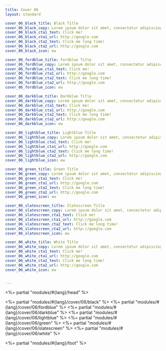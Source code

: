 ```yaml
---
title: Cover 06
layout: standard

cover_06_black_title: Black Title
cover_06_black_copy: Lorem ipsum dolor sit amet, consectetur adipiscing elit, sed do eiusmod tempor incididunt ut labore et dolore magna aliqua. Ut enim ad minim veniam, quis nostrud exercitation ullamco laboris nisi ut aliquip ex ea commodo consequat.<br><br>Duis aute irure dolor in reprehenderit in voluptate velit esse cillum dolore eu fugiat nulla pariatur. Excepteur sint occaecat cupidatat non proident, sunt in culpa qui officia deserunt mollit anim id est laborum
cover_06_black_cta1_text: Click me!
cover_06_black_cta1_url: http://google.com
cover_06_black_cta2_text: Click me long time!
cover_06_black_cta2_url: http://google.com
cover_06_black_icon: ew

cover_06_fordblue_title: Fordblue Title
cover_06_fordblue_copy: Lorem ipsum dolor sit amet, consectetur adipiscing elit, sed do eiusmod tempor incididunt ut labore et dolore magna aliqua. Ut enim ad minim veniam, quis nostrud exercitation ullamco laboris nisi ut aliquip ex ea commodo consequat.<br><br>Duis aute irure dolor in reprehenderit in voluptate velit esse cillum dolore eu fugiat nulla pariatur. Excepteur sint occaecat cupidatat non proident, sunt in culpa qui officia deserunt mollit anim id est laborum
cover_06_fordblue_cta1_text: Click me!
cover_06_fordblue_cta1_url: http://google.com
cover_06_fordblue_cta2_text: Click me long time!
cover_06_fordblue_cta2_url: http://google.com
cover_06_fordblue_icon: ew

cover_06_darkblue_title: Darkblue Title
cover_06_darkblue_copy: Lorem ipsum dolor sit amet, consectetur adipiscing elit, sed do eiusmod tempor incididunt ut labore et dolore magna aliqua. Ut enim ad minim veniam, quis nostrud exercitation ullamco laboris nisi ut aliquip ex ea commodo consequat.<br><br>Duis aute irure dolor in reprehenderit in voluptate velit esse cillum dolore eu fugiat nulla pariatur. Excepteur sint occaecat cupidatat non proident, sunt in culpa qui officia deserunt mollit anim id est laborum
cover_06_darkblue_cta1_text: Click me!
cover_06_darkblue_cta1_url: http://google.com
cover_06_darkblue_cta2_text: Click me long time!
cover_06_darkblue_cta2_url: http://google.com
cover_06_darkblue_icon: ew

cover_06_lightblue_title: Lightblue Title
cover_06_lightblue_copy: Lorem ipsum dolor sit amet, consectetur adipiscing elit, sed do eiusmod tempor incididunt ut labore et dolore magna aliqua. Ut enim ad minim veniam, quis nostrud exercitation ullamco laboris nisi ut aliquip ex ea commodo consequat.<br><br>Duis aute irure dolor in reprehenderit in voluptate velit esse cillum dolore eu fugiat nulla pariatur. Excepteur sint occaecat cupidatat non proident, sunt in culpa qui officia deserunt mollit anim id est laborum
cover_06_lightblue_cta1_text: Click me!
cover_06_lightblue_cta1_url: http://google.com
cover_06_lightblue_cta2_text: Click me long time!
cover_06_lightblue_cta2_url: http://google.com
cover_06_lightblue_icon: ew

cover_06_green_title: Green Title
cover_06_green_copy: Lorem ipsum dolor sit amet, consectetur adipiscing elit, sed do eiusmod tempor incididunt ut labore et dolore magna aliqua. Ut enim ad minim veniam, quis nostrud exercitation ullamco laboris nisi ut aliquip ex ea commodo consequat.<br><br>Duis aute irure dolor in reprehenderit in voluptate velit esse cillum dolore eu fugiat nulla pariatur. Excepteur sint occaecat cupidatat non proident, sunt in culpa qui officia deserunt mollit anim id est laborum
cover_06_green_cta1_text: Click me!
cover_06_green_cta1_url: http://google.com
cover_06_green_cta2_text: Click me long time!
cover_06_green_cta2_url: http://google.com
cover_06_green_icon: ew

cover_06_slatescreen_title: Slatescreen Title
cover_06_slatescreen_copy: Lorem ipsum dolor sit amet, consectetur adipiscing elit, sed do eiusmod tempor incididunt ut labore et dolore magna aliqua. Ut enim ad minim veniam, quis nostrud exercitation ullamco laboris nisi ut aliquip ex ea commodo consequat.<br><br>Duis aute irure dolor in reprehenderit in voluptate velit esse cillum dolore eu fugiat nulla pariatur. Excepteur sint occaecat cupidatat non proident, sunt in culpa qui officia deserunt mollit anim id est laborum
cover_06_slatescreen_cta1_text: Click me!
cover_06_slatescreen_cta1_url: http://google.com
cover_06_slatescreen_cta2_text: Click me long time!
cover_06_slatescreen_cta2_url: http://google.com
cover_06_slatescreen_icon: ew

cover_06_white_title: White Title
cover_06_white_copy: Lorem ipsum dolor sit amet, consectetur adipiscing elit, sed do eiusmod tempor incididunt ut labore et dolore magna aliqua. Ut enim ad minim veniam, quis nostrud exercitation ullamco laboris nisi ut aliquip ex ea commodo consequat.<br><br>Duis aute irure dolor in reprehenderit in voluptate velit esse cillum dolore eu fugiat nulla pariatur. Excepteur sint occaecat cupidatat non proident, sunt in culpa qui officia deserunt mollit anim id est laborum
cover_06_white_cta1_text: Click me!
cover_06_white_cta1_url: http://google.com
cover_06_white_cta2_text: Click me long time!
cover_06_white_cta2_url: http://google.com
cover_06_white_icon: ew


---
```


<%= partial "modules/#{lang}/head" %>

<%= partial "modules/#{lang}/cover/06/black" %>
<%= partial "modules/#{lang}/cover/06/fordblue" %>
<%= partial "modules/#{lang}/cover/06/darkblue" %>
<%= partial "modules/#{lang}/cover/06/lightblue" %>
<%= partial "modules/#{lang}/cover/06/green" %>
<%= partial "modules/#{lang}/cover/06/slatescreen" %>
<%= partial "modules/#{lang}/cover/06/white" %>

<%= partial "modules/#{lang}/foot" %>